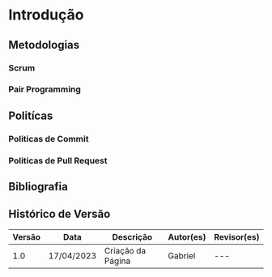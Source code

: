 # Introdução

## Metodologias

### Scrum

### Pair Programming


## Politícas
### Politicas de Commit
### Politicas de Pull Request

## Bibliografia


## Histórico de Versão

| Versão | Data       | Descrição          | Autor(es) | Revisor(es) |
| ------- | ---------- | -------------------- | --------- | ----------- |
| 1.0     | 17/04/2023 | Criação da Página | Gabriel   | ---         |

